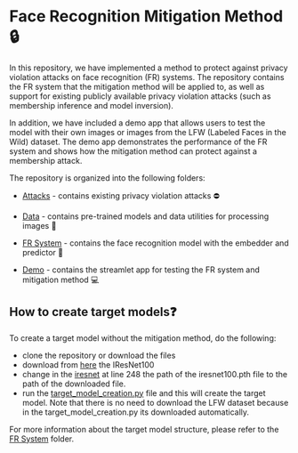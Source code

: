 # Face Recognition Mitigation Method :lock:
In this repository, we have implemented a method to protect against privacy violation attacks on face recognition (FR) systems. The repository contains the FR system that the mitigation method will be applied to, as well as support for existing publicly available privacy violation attacks (such as membership inference and model inversion).

In addition, we have included a demo app that allows users to test the model with their own images or images from the LFW (Labeled Faces in the Wild) dataset. The demo app demonstrates the performance of the FR system and shows how the mitigation method can protect against a membership attack.

The repository is organized into the following folders:

- [Attacks](https://github.com/guyelov/Face-Recognition-Mitigation-Method/tree/master/Attacks) - contains existing privacy violation attacks :no_entry:

- [Data](https://github.com/guyelov/Face-Recognition-Mitigation-Method/tree/master/Data) - contains pre-trained models and data utilities for processing images :file_folder:
- [FR System](https://github.com/guyelov/Face-Recognition-Mitigation-Method/tree/master/FR_System) - contains the face recognition model with the embedder and predictor
:closed_lock_with_key:
- [Demo](https://github.com/guyelov/Face-Recognition-Mitigation-Method/tree/master/demo) - contains the streamlet app for testing the FR system and mitigation method 
:computer:

## How to create target models:question:
To create a target model without the mitigation method, do the following:
- clone the repository or download the files
- download from [here](https://github.com/guyelov/Face-Recognition-Mitigation-Method/blob/master/Data/iresnet100_checkpoint.pth) the IResNet100
- change in the [iresnet](https://github.com/guyelov/Face-Recognition-Mitigation-Method/blob/master/FR_System/Embedder/iresnet.py) at line 248  the path of the iresnet100.pth file to the path of the downloaded file.
- run the [target_model_creation.py](https://github.com/guyelov/Face-Recognition-Mitigation-Method/blob/master/demo/target_model_creation_demo.py) file and this will create the target model.
Note that there is no need to download the LFW dataset because in the target_model_creation.py its downloaded automatically.

For more information about the target model structure, please refer to the [FR System](https://github.com/guyelov/Face-Recognition-Mitigation-Method/tree/master/FR_System) folder.

